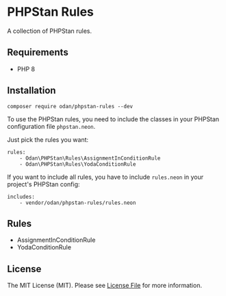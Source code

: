 # PHPStan Rules

A collection of PHPStan rules.

## Requirements

* PHP 8

## Installation

```
composer require odan/phpstan-rules --dev
```

To use the PHPStan rules, you need to include the classes 
in your PHPStan configuration file `phpstan.neon`.

Just pick the rules you want:

```neon
rules:
	- Odan\PHPStan\Rules\AssignmentInConditionRule
	- Odan\PHPStan\Rules\YodaConditionRule
```

If you want to include all rules, you have to include `rules.neon` in your project's PHPStan config:

```neon
includes:
	- vendor/odan/phpstan-rules/rules.neon
```

## Rules

* AssignmentInConditionRule
* YodaConditionRule

## License

The MIT License (MIT). Please see [License File](LICENSE) for more information.
